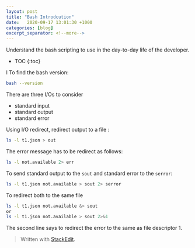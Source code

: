 ```yaml
---
layout: post
title: "Bash Introdcution"
date:   2020-09-17 13:01:30 +1000
categories: [blog]
excerpt_separator: <!--more-->
---
```

Understand the bash scripting to use in the day-to-day life of the developer.

<!--more-->

* TOC
{:toc}

I
To  find the bash version:
```bash
bash --version
```
There are three I/Os to consider

 - standard input
 - standard output
 - standard error

Using I/O redirect, redirect output to a file :
```bash
ls -l t1.json > out
```
The error message has to be redirect as follows:
```bash
ls -l not.available 2> err
```
To send standard output to the `sout` and standard error to the `serror`:
```bash
ls -l t1.json not.available > sout 2> serror
```
To redirect both to the same file
```bash
ls -l t1.json not.available &> sout
or 
ls -l t1.json not.available > sout 2>&1
```
The second line says to redirect the error to the same as file descriptor 1.


> Written with [StackEdit](https://stackedit.io/).
<!--stackedit_data:
eyJoaXN0b3J5IjpbMjEzODg1NzczLDExMTY4NzEzMDAsNzgzMj
Y3OTgsMTI3NDY1MjUwXX0=
-->